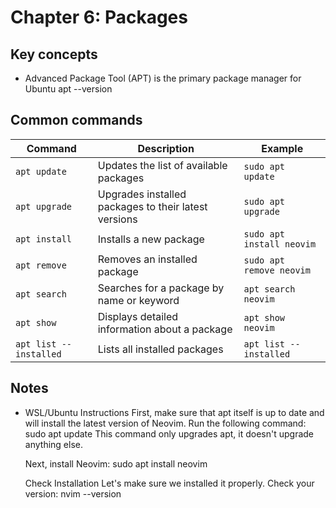 # Chapter 6: Packages

## Key concepts

- Advanced Package Tool (APT) is the primary package manager for Ubuntu
    apt --version


## Common commands

| Command                | Description                                          | Example                   |
| ---------------------- | ---------------------------------------------------- | ------------------------- |
| `apt update`           | Updates the list of available packages               | `sudo apt update`         |
| `apt upgrade`          | Upgrades installed packages to their latest versions | `sudo apt upgrade`        |
| `apt install`          | Installs a new package                               | `sudo apt install neovim` |
| `apt remove`           | Removes an installed package                         | `sudo apt remove neovim`  |
| `apt search`           | Searches for a package by name or keyword            | `apt search neovim`       |
| `apt show`             | Displays detailed information about a package        | `apt show neovim`         |
| `apt list --installed` | Lists all installed packages                         | `apt list --installed`    |

## Notes
- WSL/Ubuntu Instructions
    First, make sure that apt itself is up to date and will install the latest version of Neovim. Run the following command:
    sudo apt update
    This command only upgrades apt, it doesn't upgrade anything else.

    Next, install Neovim:
    sudo apt install neovim

    Check Installation
    Let's make sure we installed it properly. Check your version:
    nvim --version